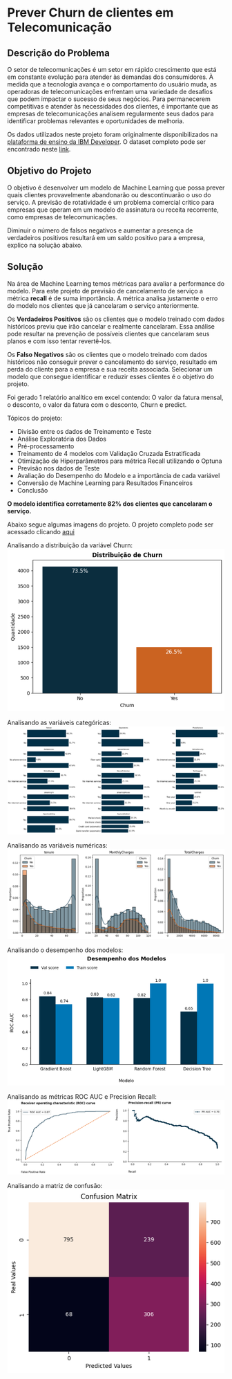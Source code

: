 # Prever Churn de clientes em Telecomunicação

## Descrição do Problema

O setor de telecomunicações é um setor em rápido crescimento que está em constante evolução para atender às demandas dos consumidores. À medida que a tecnologia avança e o comportamento do usuário muda, as operadoras de telecomunicações enfrentam uma variedade de desafios que podem impactar o sucesso de seus negócios. Para permanecerem competitivas e atender às necessidades dos clientes, é importante que as empresas de telecomunicações analisem regularmente seus dados para identificar problemas relevantes e oportunidades de melhoria.

Os dados utilizados neste projeto foram originalmente disponibilizados na [plataforma de ensino da IBM Developer](https://developer.ibm.com/technologies/data-science/). O dataset completo pode ser encontrado neste [link](https://raw.githubusercontent.com/carlosfab/dsnp2/master/datasets/WA_Fn-UseC_-Telco-Customer-Churn.csv).

## Objetivo do Projeto

O objetivo é desenvolver um modelo de Machine Learning que possa prever quais clientes provavelmente abandonarão ou descontinuarão o uso do serviço. A previsão de rotatividade é um problema comercial crítico para empresas que operam em um modelo de assinatura ou receita recorrente, como empresas de telecomunicações.

Diminuir o número de falsos negativos e aumentar a presença de verdadeiros positivos resultará em um saldo positivo para a empresa, explico na solução abaixo.

## Solução

Na área de Machine Learning temos métricas para avaliar a performance do modelo. Para este projeto de previsão de cancelamento de serviço a métrica **recall** é de suma importância. A métrica analisa justamente o erro do modelo nos clientes que já cancelaram o serviço anteriormente.

Os **Verdadeiros Positivos** são os clientes que o modelo treinado com dados históricos previu que irão cancelar e realmente cancelaram. Essa análise pode resultar na prevenção de possíveis clientes que cancelaram seus planos e com isso tentar revertê-los.

Os **Falso Negativos** são os clientes que o modelo treinado com dados históricos não conseguir prever o cancelamento do serviço, resultado em perda do cliente para a empresa e sua receita associada. Selecionar um modelo que consegue identificar e reduzir esses clientes é o objetivo do projeto.

Foi gerado 1 relatório analítico em excel contendo: O valor da fatura mensal, o desconto, o valor da fatura com o desconto, Churn e predict.

Tópicos do projeto:

- Divisão entre os dados de Treinamento e Teste
- Análise Exploratória dos Dados
- Pré-processamento
- Treinamento de 4 modelos com Validação Cruzada Estratificada
- Otimização de Hiperparâmetros para métrica Recall utilizando o Optuna
- Previsão nos dados de Teste
- Avaliação do Desempenho do Modelo e a importância de cada variável
- Conversão de Machine Learning para Resultados Financeiros
- Conclusão

**O modelo identifica corretamente 82% dos clientes que cancelaram o serviço.**

Abaixo segue algumas imagens do projeto. O projeto completo pode ser acessado clicando [aqui](https://github.com/idfelipemalatesta/telecom-churn-prediction/blob/main/notebooks/churn_modeling.ipynb)

Analisando a distribuição da variável Churn:<br>
<img src="images/dist_churn.png">

Analisando as variáveis categóricas:
<img src="images/categorical_features.png">

Analisando as variáveis numéricas:
<img src="images/numerical_churn.png">

Analisando o desempenho dos modelos:
<img src="images/desempenho_modelos.png">

Analisando as métricas ROC AUC e Precision Recall:
<img src="images/curvas_metric.png">

Analisando a matriz de confusão:<br>
<img src="images/confusion_matrix.png">


